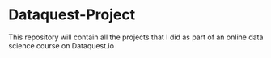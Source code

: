 # Dataquest-Project
This repository will contain all the projects that I did as part of an online data science course on Dataquest.io
